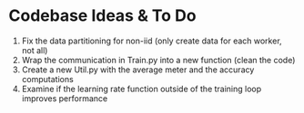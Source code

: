 

# Codebase Ideas & To Do
1) Fix the data partitioning for non-iid (only create data for each worker, not all)
2) Wrap the communication in Train.py into a new function (clean the code)
3) Create a new Util.py with the average meter and the accuracy computations
4) Examine if the learning rate function outside of the training loop improves performance